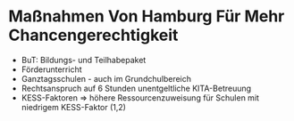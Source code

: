 # Maßnahmen Von Hamburg Für Mehr Chancengerechtigkeit

- BuT: Bildungs- und Teilhabepaket
- Förderunterricht
- Ganztagsschulen - auch im Grundchulbereich
- Rechtsanspruch auf 6 Stunden unentgeltliche KITA-Betreuung
- KESS-Faktoren ⇒ höhere Ressourcenzuweisung für Schulen mit niedrigem KESS-Faktor (1,2)